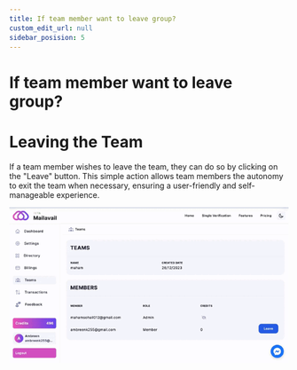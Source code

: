 ```yaml
---
title: If team member want to leave group?
custom_edit_url: null
sidebar_posision: 5
---
```


# If team member want to leave group?

# Leaving the Team

If a team member wishes to leave the team, they can do so by clicking on the "Leave" button. This simple action allows team members the autonomy to exit the team when necessary, ensuring a user-friendly and self-manageable experience.

![image](img/team_member_leave_group.gif)